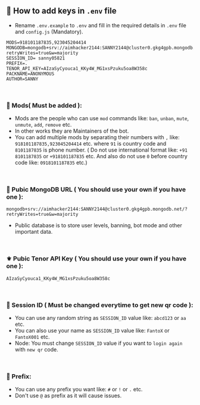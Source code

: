 ## 🧩 How to add keys in `.env` file

- Rename `.env.example` to `.env` and fill in the required details in `.env` file and `config.js` (Mandatory).

```
MODS=918101187835,923045204414
MONGODB=mongodb+srv://aimhacker2144:SANNY2144@cluster0.gkg4gpb.mongodb.net/?retryWrites=true&w=majority
SESSION_ID= sanny05821
PREFIX=.
TENOR_API_KEY=AIzaSyCyouca1_KKy4W_MG1xsPzuku5oa8W358c
PACKNAME=ANONYMOUS 
AUTHOR=SANNY
```

<br>

### 🎀 Mods( Must be added ):
- Mods are the people who can use `mod` commands like: `ban`, `unban`, `mute`, `unmute`, `add`, `remove` etc.
- In other works they are Maintainers of the bot.
- You can add multiple mods by separating their numbers with `,` like: `918101187835,923045204414` etc. where `91` is country code and `8101187835` is phone number. ( Do not use international format like: `+91 8101187835` or `+918101187835` etc. And also do not use `0` before country code like: `0918101187835` etc.)

<br>

### 🧩 Pubic MongoDB URL ( You should use your own if you have one ):

```
mongodb+srv://aimhacker2144:SANNY2144@cluster0.gkg4gpb.mongodb.net/?retryWrites=true&w=majority
```
- Public database is to store user levels, banning, bot mode and other important data.

<br>

### ⚜️ Pubic Tenor API Key ( You should use your own if you have one ):

```
AIzaSyCyouca1_KKy4W_MG1xsPzuku5oa8W358c
```

<br>

### 💫 Session ID ( Must be changed everytime to get new qr code ):

- You can use any random string as `SESSION_ID` value like: `abcd123` or `aa` etc.
- You can also use your name as `SESSION_ID` value like: `FantoX` or `FantoX001` etc.
- Node: You must change `SESSION_ID` value if you want to `login again` with `new qr` code.

<br>

### 🏮 Prefix: 

- You can use any prefix you want like: `#` or `!` or `.` etc.
- Don't use `@` as prefix as it will cause issues.
